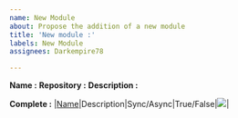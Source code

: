 ```yaml
---
name: New Module
about: Propose the addition of a new module
title: 'New module :'
labels: New Module
assignees: Darkempire78

---
```


**Name :** 
**Repository :**
**Description :**

**Complete :**
|[Name](link)|Description|Sync/Async|True/False|![](https://img.shields.io/github/last-commit/USER/REPOSITORY?style=for-the-badge&label=)|
